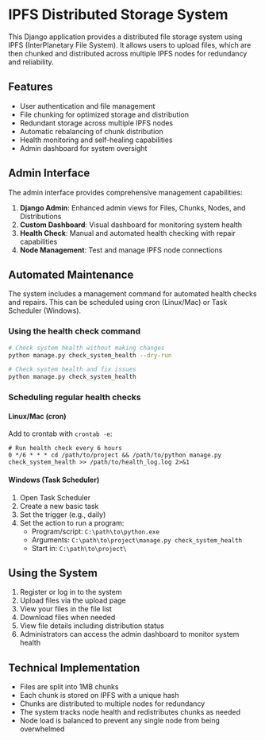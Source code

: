 # IPFS Distributed Storage System

This Django application provides a distributed file storage system using IPFS (InterPlanetary File System). It allows users to upload files, which are then chunked and distributed across multiple IPFS nodes for redundancy and reliability.

## Features

- User authentication and file management
- File chunking for optimized storage and distribution
- Redundant storage across multiple IPFS nodes
- Automatic rebalancing of chunk distribution
- Health monitoring and self-healing capabilities
- Admin dashboard for system oversight

## Admin Interface

The admin interface provides comprehensive management capabilities:

1. **Django Admin**: Enhanced admin views for Files, Chunks, Nodes, and Distributions
2. **Custom Dashboard**: Visual dashboard for monitoring system health
3. **Health Check**: Manual and automated health checking with repair capabilities
4. **Node Management**: Test and manage IPFS node connections

## Automated Maintenance

The system includes a management command for automated health checks and repairs. This can be scheduled using cron (Linux/Mac) or Task Scheduler (Windows).

### Using the health check command

```bash
# Check system health without making changes
python manage.py check_system_health --dry-run

# Check system health and fix issues
python manage.py check_system_health
```

### Scheduling regular health checks

#### Linux/Mac (cron)

Add to crontab with `crontab -e`:

```
# Run health check every 6 hours
0 */6 * * * cd /path/to/project && /path/to/python manage.py check_system_health >> /path/to/health_log.log 2>&1
```

#### Windows (Task Scheduler)

1. Open Task Scheduler
2. Create a new basic task
3. Set the trigger (e.g., daily)
4. Set the action to run a program:
   - Program/script: `C:\path\to\python.exe`
   - Arguments: `C:\path\to\project\manage.py check_system_health`
   - Start in: `C:\path\to\project\`

## Using the System

1. Register or log in to the system
2. Upload files via the upload page
3. View your files in the file list
4. Download files when needed
5. View file details including distribution status
6. Administrators can access the admin dashboard to monitor system health

## Technical Implementation

- Files are split into 1MB chunks
- Each chunk is stored on IPFS with a unique hash
- Chunks are distributed to multiple nodes for redundancy
- The system tracks node health and redistributes chunks as needed
- Node load is balanced to prevent any single node from being overwhelmed
